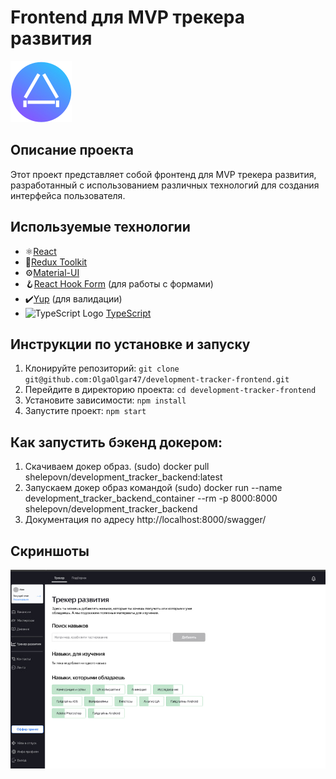# Frontend для MVP трекера развития

![Project Logo](./src/images/LogoDevTracker.svg)

## Описание проекта

Этот проект представляет собой фронтенд для MVP трекера развития, разработанный с использованием различных технологий для создания интерфейса пользователя.

## Используемые технологии

- ⚛️[React](https://ru.reactjs.org/)
- 🔧[Redux Toolkit](https://redux-toolkit.js.org/)
- ⚙️[Material-UI](https://material-ui.com/)
- 🪝[React Hook Form](https://react-hook-form.com/) (для работы с формами)
- ✔️[Yup](https://github.com/jquense/yup) (для валидации)
- ![TypeScript Logo](https://example.com/path/to/typescript-logo.png)
[TypeScript](https://www.typescriptlang.org/)

## Инструкции по установке и запуску

1. Клонируйте репозиторий: `git clone git@github.com:OlgaOlgar47/development-tracker-frontend.git`
2. Перейдите в директорию проекта: `cd development-tracker-frontend`
3. Установите зависимости: `npm install`
4. Запустите проект: `npm start`



## Как запустить бэкенд докером:
1. Скачиваем докер образ.
(sudo) docker pull shelepovn/development_tracker_backend:latest
2. Запускаем докер образ командой
(sudo) docker run --name development_tracker_backend_container --rm -p 8000:8000 shelepovn/development_tracker_backend
3. Документация по адресу
http://localhost:8000/swagger/

## Скриншоты

![Screenshot 1](./src/images/ScreenshotTracker.jpg)

